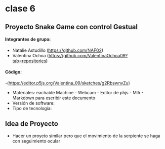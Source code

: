 # clase 6

## Proyecto Snake Game con control Gestual

#### Integrantes de grupo: 

- Natalie Astudillo (https://github.com/NAF02)
- Valentina Ochoa (https://github.com/ValentinaOchoa09?tab=repositories)

#### Código: 

-(https://editor.p5js.org/Valentina_09/sketches/g2RbswnvZu)
- Materiales: eachable Machine - Webcam - Editor de p5js - Ml5 - Markdown para escribir este documento
- Versión de software:
- Tipo de tecnología:

## Idea de Proyecto

- Hacer un proyeto similar pero que el movimiento de la serpiente se haga con seguimiento ocular
